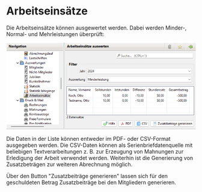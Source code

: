# Arbeitseinsätze

Die Arbeitseinsätze können ausgewertet werden. Dabei werden Minder-, Normal- und Mehrleistungen überprüft:

![](<../../allgemeine-funktionen/auswertungen/img/ArbeitsEinsaetzeView (1).png>)

Die Daten in der Liste können entweder im PDF- oder CSV-Format ausgegeben werden. Die CSV-Daten können als Serienbriefdatenquelle mit beliebigen Textverarbeitungen z. B. zur Erzeugung von Mahnungen zur Erledigung der Arbeit verwendet werden. Weiterhin ist die Generierung von Zusatzbeträgen zur weiteren Abrechnung möglich.

Über den Button "Zusatzbeiträge generieren" lassen sich für den geschuldeten Betrag Zusatzbeiträge bei den Mitgliedern generieren.
